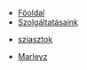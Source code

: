 * [Főoldal](README.md)
* [Szolgáltatásaink](guide.md "The greatest guide in the world")
 - [sziasztok](bob.md)
* [Marleyz](bob.md "The greatest guide in the world")


<!-- * [Home](/)
* [Guide](guide.md "The greatest guide in the world")
* [Marleyz](bob.md "The greatest guide in the world")
 - [Ziggy](ziggy.md) -->

